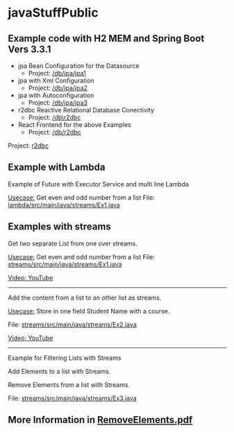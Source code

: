 # javaStuffPublic

## Example code with H2 MEM and Spring Boot Vers 3.3.1

* jpa Bean Configuration for the Datasource
  * Project: [/db/jpa/jpa1](./db/jpa/jpa1)
* jpa with Xml Configuration
    * Project: [/db/jpa/jpa2](./db/jpa/jpa2)
* jpa with Autoconfiguration
    * Project: [/db/jpa/jpa3](./db/jpa/jpa3)
* r2dbc Reactive Relational Database Conectivity
    * Project: [/db\r2dbc](db\r2dbc)
* React Frontend for the above Examples
    * Project: [/db/r2dbc](./db/r2dbc)

Project: [r2dbc](./r2dbc)

## Example with Lambda

Example of Future with Executor Service and multi line Lambda

<u>Usecase:</u> Get even and odd number from a list
File: [lambda/src/main/java/streams/Ex1.java](./lambda/src/main/java/streams/Ex1.java)

## Examples with streams

Get two separate List from one over streams.

<u>Usecase:</u> Get even and odd number from a list
File: [streams/src/main/java/streams/Ex1.java](./streams/src/main/java/streams/Ex1.java)

[Video: YouTube](https://youtu.be/o2f2jfcMXUE)

---

Add the content from a list to an other list as streams.

<u>Usecase:</u> Store in one field Student Name with a course.

File: [streams/src/main/java/streams/Ex2.java](./streams/src/main/java/streams/Ex2.java)

[Video: YouTube](https://youtu.be/XTp2zJv93mw)

---

Example for Filtering Lists with Streams

Add Elements to a list with Streams.

Remove Elements from a list with Streams.

File: [streams/src/main/java/streams/Ex3.java](./streams/src/main/java/streams/Ex3.java)

## More Information in [RemoveElements.pdf](./RemoveElements.pdf)
